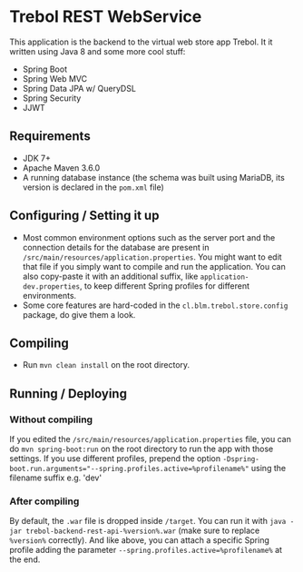 # Trebol REST WebService

This application is the backend to the virtual web store app Trebol. It it written using Java 8 and some more cool stuff:
* Spring Boot
* Spring Web MVC
* Spring Data JPA w/ QueryDSL
* Spring Security
* JJWT

## Requirements

* JDK 7+
* Apache Maven 3.6.0
* A running database instance (the schema was built using MariaDB, its version is declared in the `pom.xml` file)

## Configuring / Setting it up

* Most common environment options such as the server port and the connection details for the database are present in `/src/main/resources/application.properties`. You might want to edit that file if you simply want to compile and run the application. You can also copy-paste it with an additional suffix, like `application-dev.properties`, to keep different Spring profiles for different environments.
* Some core features are hard-coded in the `cl.blm.trebol.store.config` package, do give them a look.

## Compiling

* Run `mvn clean install` on the root directory.

## Running / Deploying

### Without compiling

If you edited the `/src/main/resources/application.properties` file, you can do `mvn spring-boot:run` on the root directory to run the app with those settings. If you use different profiles, prepend the option `-Dspring-boot.run.arguments="--spring.profiles.active=%profilename%"` using the filename suffix e.g. 'dev'

### After compiling

By default, the `.war` file is dropped inside `/target`. You can run it with `java -jar trebol-backend-rest-api-%version%.war` (make sure to replace `%version%` correctly). And like above, you can attach a specific Spring profile adding the parameter `--spring.profiles.active=%profilename%` at the end.